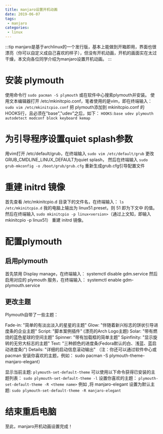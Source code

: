 ```yaml
---
title: manjaro设置开机动画
date: 2019-06-07
tags:
 - manjaro
categories: 
 - linux
---
```

:::tip
manjaro是基于archlinux的一个发行版，基本上能做到开箱即用，界面也很漂亮（你可以自定义成自己喜欢的样子），但没有开机动画，开机的画面实在太过干燥，本文向各位同学介绍为manjaro设置开机动画。
:::
<!-- more -->

# 安装 plymouth
使用命令行
`sudo pacman -S plymouth`
或在软件中心搜索plymouth并安装。
使用文本编辑器打开 /etc/mkinitcpio.conf，笔者使用的是vim，即在终端输入：
`sudo vim /etc/mkinitcpio.conf`
把 plymouth添加到 mkinitcpio.conf 的 HOOKS行，且必须在"base","udev"之后，如下：
`HOOKS:base udev plymouth autodetect modconf block keyboard kemap `

# 为引导程序设置quiet splash参数
用vim打开 /etc/default/grub，在终端输入
`sudo vim /etc/default/grub`
更改GRUB_CMDLINE_LINUX_DEFAULT为quiet splash，
然后在终端输入
`sudo grub-mkconfig -o /boot/grub/grub.cfg`
重新生成grub.cfg引导配置文件

# 重建 initrd 镜像
首先查看 /etc/mkinitcpio.d 目录下的文件名，在终端输入：
`ls /etc/mkinitcpio.d`
我的电脑上输出为 linux51.preset，则 51 即为下文中 <version> 的值。
然后在终端输入
`sudo mkinitcpio -p linux<version>`（通过上文知，即输入mkinitcpio -p linux51）
重建 initrd 镜像。


# 配置plymouth
## 启用plymouth
首先禁用 Display manage，在终端输入：
systemctl disable gdm.service
然后启用对应的 plymouth 服务，在终端输入：
systemctl enable gdm-plymouth.service

## 更改主题
Plymouth自带了一些主题：

Fade-in: "简单的有淡出淡入的星星的主题"
Glow: "伴随着新兴标志的饼状引导进度条的企业主题"
Script: "脚本案例插件" (漂亮的Arch Logo主题)
Solar: "带有燃烧的蓝色星球的空间主题"
Spinner: "带有加载框的简单主题"
Spinfinity: "显示旋转的无穷大标志的主题"
Text: "三种颜色的进度条(Fedora默认的白、浅蓝、蓝启动进度条)")
Details: "详细的启动信息滚动输出"
（注：你还可以通过软件中心或 pacman 安装你喜欢的主题，例如：
sudo pacman -S plymouth-theme-manjaro-elegant）

显示当前主题:
`plymouth-set-default-theme`
可以使用以下命令获得已安装的主题列表：
`sudo plymouth-set-default-theme -l`
设置你喜欢的主题：
`plymouth-set-default-theme -R <theme name>`
例如 ,将 manjaro-elegant 设置为默认主题:
`sudo plymouth-set-default-theme -R manjaro-elegant`

# 结束重启电脑
至此，manjaro开机动画设置完成！
